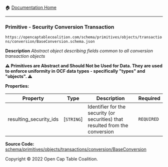 :house: [Documentation Home](/README.md)

---

### Primitive - Security Conversion Transaction

`https://opencaptablecoalition.com/schema/primitives/objects/transactions/conversion/BaseConversion.schema.json`

**Description** _Abstract object describing fields common to all conversion transaction objects_

**:warning: Primitives are Abstract and Should Not be Used for Data. They are used to enforce uniformity in OCF data types - specifically "types" and "objects". :warning:**

**Properties:**

| Property               | Type       | Description                                                                   | Required   |
| ---------------------- | ---------- | ----------------------------------------------------------------------------- | ---------- |
| resulting_security_ids | [`STRING`] | Identifier for the security (or securities) that resulted from the conversion | `REQUIRED` |

**Source Code:** [schema/primitives/objects/transactions/conversion/BaseConversion](/schema/primitives/objects/transactions/conversion/BaseConversion.schema.json)

Copyright © 2022 Open Cap Table Coalition.
